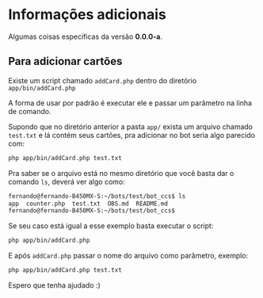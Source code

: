 # Informações adicionais

Algumas coisas especificas da versão **0.0.0-a**.

## Para adicionar cartões

Existe um script chamado ``addCard.php`` dentro do diretório ``app/bin/addCard.php``

A forma de usar por padrão é executar ele e passar um parâmetro na linha de comando.

Supondo que no diretório anterior a pasta ``app/`` exista um arquivo chamado ``test.txt`` e lá contém seus cartões, pra adicionar no bot seria algo parecido com:

```bash
php app/bin/addCard.php test.txt
```

Pra saber se o arquivo está no mesmo diretório que você basta dar o comando ``ls``, deverá ver algo como:

```bash
fernando@fernando-B450MX-S:~/bots/test/bot_ccs$ ls
app  counter.php  test.txt  OBS.md  README.md
fernando@fernando-B450MX-S:~/bots/test/bot_ccs$ 
```

Se seu caso está igual a esse exemplo basta executar o script:

```bash
php app/bin/addCard.php
```

E após ``addCard.php`` passar o nome do arquivo como parâmetro, exemplo:

```bash
php app/bin/addCard.php test.txt
```

Espero que tenha ajudado :)